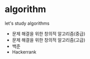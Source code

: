 # algorithm
let's study algorithms

- 문제 해결을 위한 창의적 알고리즘(중급)
- 문제 해결을 위한 창의적 알고리즘(고급)
- 백준
- Hackerrank